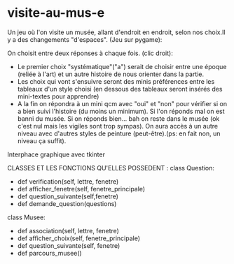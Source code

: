 # visite-au-mus-e
Un jeu où l'on visite un musée, allant d'endroit en endroit, selon nos choix.Il y a des changements "d'espaces". (Jeu sur pygame):

On choisit entre deux réponses à chaque fois. (clic droit):
 - Le premier choix "systématique"("a") serait de choisir entre une époque (reliée à l'art) et un autre histoire de nous orienter dans la partie.
 - Les choix qui vont s'ensuivre seront des minis préférences entre les tableaux d'un style choisi (en dessous des tableaux seront insérés des mini-textes pour apprendre)
 - A la fin on répondra à un mini qcm avec "oui" et "non" pour vérifier si on a bien suivi l'histoire (du moins un minimum). Si l'on réponds mal on est banni du musée. Si on
   réponds bien... bah on reste dans le musée (ok c'est nul mais les vigiles sont trop sympas). On aura accès à un autre niveau avec d'autres styles de peinture (peut-être).(ps: en fait non, un niveau ça suffit). 
   
 Interphace graphique avec tkinter
 
 CLASSES ET LES FONCTIONS QU'ELLES POSSEDENT :
 class Question: 
 - def verification(self, lettre, fenetre)
 - def afficher_fenetre(self, fenetre_principale)
 - def question_suivante(self,fenetre)
 - def demande_question(questions)
 
 class Musee:
 - def association(self, lettre, fenetre)
 - def afficher_choix(self, fenetre_principale)
 - def question_suivante(self, fenetre)
 - def parcours_musee()
 
 
 

 
